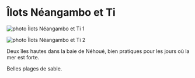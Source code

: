 # Îlots Néangambo et Ti

![photo Îlots Néangambo et Ti 1](/photos/IlotsNeangamboTi1.jpg)

![photo Îlots Néangambo et Ti 2](/photos/IlotsNeangamboTi2.jpg)

Deux îles hautes dans la baie de Néhoué, bien pratiques pour les jours où la mer est forte.

Belles plages de sable.
